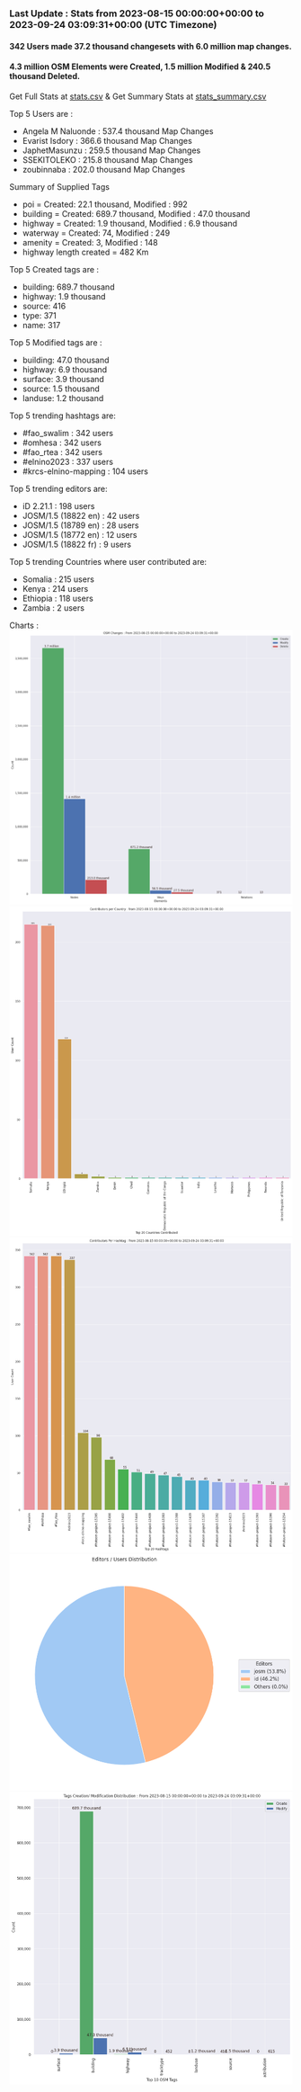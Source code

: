 ### Last Update : Stats from 2023-08-15 00:00:00+00:00 to 2023-09-24 03:09:31+00:00 (UTC Timezone)

#### 342 Users made 37.2 thousand changesets with 6.0 million map changes.
#### 4.3 million OSM Elements were Created, 1.5 million Modified & 240.5 thousand Deleted.
Get Full Stats at [stats.csv](/stats/elinino2023/Daily/stats.csv)
 & Get Summary Stats at [stats_summary.csv](/stats/elinino2023/Daily/stats_summary.csv)

Top 5 Users are : 
- Angela M Naluonde : 537.4 thousand Map Changes
- Evarist Isdory : 366.6 thousand Map Changes
- JaphetMasunzu : 259.5 thousand Map Changes
- SSEKITOLEKO : 215.8 thousand Map Changes
- zoubinnaba : 202.0 thousand Map Changes

Summary of Supplied Tags
- poi = Created: 22.1 thousand, Modified : 992
- building = Created: 689.7 thousand, Modified : 47.0 thousand
- highway = Created: 1.9 thousand, Modified : 6.9 thousand
- waterway = Created: 74, Modified : 249
- amenity = Created: 3, Modified : 148
- highway length created = 482 Km


Top 5 Created tags are :
- building: 689.7 thousand
- highway: 1.9 thousand
- source: 416
- type: 371
- name: 317


Top 5 Modified tags are :
- building: 47.0 thousand
- highway: 6.9 thousand
- surface: 3.9 thousand
- source: 1.5 thousand
- landuse: 1.2 thousand


Top 5 trending hashtags are:
- #fao_swalim : 342 users
- #omhesa : 342 users
- #fao_rtea : 342 users
- #elnino2023 : 337 users
- #krcs-elnino-mapping : 104 users


Top 5 trending editors are:
- iD 2.21.1 : 198 users
- JOSM/1.5 (18822 en) : 42 users
- JOSM/1.5 (18789 en) : 28 users
- JOSM/1.5 (18772 en) : 12 users
- JOSM/1.5 (18822 fr) : 9 users


Top 5 trending Countries where user contributed are:
- Somalia : 215 users
- Kenya : 214 users
- Ethiopia : 118 users
- Zambia : 2 users


 Charts : 
![Alt text](./stats_osm_changes.png) 
![Alt text](./stats_users_per_country.png) 
![Alt text](./stats_users_per_hashtag.png) 
![Alt text](./stats_editors_pie_chart.png) 
![Alt text](./stats_tags.png) 

